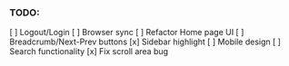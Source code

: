### TODO:

[ ] Logout/Login
[ ] Browser sync
[ ] Refactor Home page UI
[ ] Breadcrumb/Next-Prev buttons
[x] Sidebar highlight
[ ] Mobile design
[ ] Search functionality
[x] Fix scroll area bug
